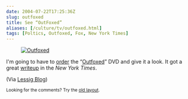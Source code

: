 ```yaml
--- 
date: 2004-07-22T17:25:36Z
slug: outfoxed
title: See “OutFoxed”
aliases: [/culture/tv/outfoxed.html]
tags: [Poltics, Outfoxed, Fox, New York Times]
---
```


<figure class="right"><a href="https://www.amazon.com/exec/obidos/ASIN/B0002HDXTQ/justatheory-20" title="Buy &#x0201c;Outfoxed&#x0201d; from Amazon.com!"><img src="https://images-na.ssl-images-amazon.com/images/I/519MGXATKEL.jpg" alt="Outfoxed" /></a></figure>

<p>I'm going to have to <a href="https://www.amazon.com/exec/obidos/ASIN/B0002HDXTQ/justatheory-20" title="Buy &#x0201c;Outfoxed&#x0201d; from Amazon.com">order</a> the <q><a href="http:/outfoxed.org/" title="Outfoxed Website">Outfoxed</a></q> DVD and give it a look. It got a great <a href="http://www.nytimes.com/2004/07/20/movies/20OUTF.html?ex=1247976000;en=9f285ca5c831ad9f;ei=5090;partner=rssuserland">writeup</a> in the <cite>New York Times</cite>.</p>

<p>(Via <a href="http://www.lessig.org/blog/archives/002041.shtml" title="Lawrence Lessig's Blog">Lessig Blog</a>)</p>

<p class="past"><small>Looking for the comments? Try the <a rel="nofollow" href="//past.justatheory.com/culture/tv/outfoxed.html">old layout</a>.</small></p>
